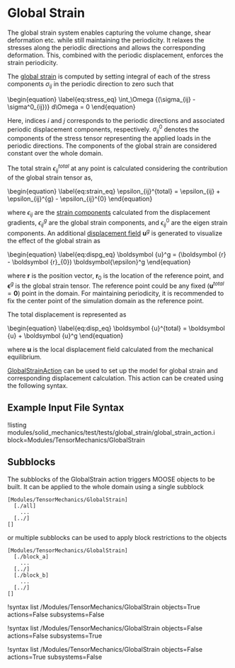# Global Strain

The global strain system enables capturing the volume change, shear deformation etc. while still maintaining the periodicity. It relaxes the stresses along the periodic directions and allows the corresponding deformation. This, combined with the periodic displacement, enforces the strain periodicity.

The [global strain](/GlobalStrain.md) is computed by setting integral of each of the stress components $\sigma_{ij}$ in the periodic direction to zero such that

\begin{equation} \label{eq:stress_eq}
	\int_\Omega {(\sigma_{ij} - \sigma^0_{ij})} d\Omega = 0
\end{equation}

Here, indices $i$ and $j$ corresponds to the periodic directions and associated periodic displacement components, respectively. $\sigma^0_{ij}$ denotes the components of the stress tensor representing the applied loads in the periodic directions. The components of the global strain are considered constant over the whole domain.

The total strain $\epsilon_{ij}^{total}$ at any point is calculated considering the contribution of the global strain tensor as,

\begin{equation} \label{eq:strain_eq}
\epsilon_{ij}^{total} =  \epsilon_{ij} + \epsilon_{ij}^{g} - \epsilon_{ij}^{0}
\end{equation}

where $\epsilon_{ij}$ are the [strain components](/ComputeSmallStrain.md) calculated from the displacement gradients, $\epsilon_{ij}^g$ are the global strain components, and $\epsilon_{ij}^0$ are the eigen strain components. An additional [displacement field](/GlobalDisplacementAux.md) $\boldsymbol u^g$ is generated to visualize the effect of the global strain as

\begin{equation} \label{eq:dispg_eq}
\boldsymbol {u}^g = (\boldsymbol {r} - \boldsymbol {r}_{0}) \boldsymbol{\epsilon}^g
\end{equation}

where $\boldsymbol {r}$ is the position vector, $\boldsymbol{r}_{0}$ is the location of the reference point, and $\boldsymbol{\epsilon}^g$ is the global strain tensor. The reference point could be any fixed ($\boldsymbol {u}^{total} = \boldsymbol {0}$) point in the domain. For maintaining periodicity, it is recommended to fix the center point of the simulation domain as the reference point.

The total displacement is represented as

\begin{equation} \label{eq:disp_eq}
	\boldsymbol {u}^{total} = \boldsymbol {u} + \boldsymbol {u}^g
\end{equation}

where $\boldsymbol u$ is the local displacement field calculated from the mechanical equilibrium.

[GlobalStrainAction](/GlobalStrainAction.md) can be used to set up the model for global strain and corresponding displacement calculation. This action can be created using the following syntax.

## Example Input File Syntax

!listing modules/solid_mechanics/test/tests/global_strain/global_strain_action.i block=Modules/TensorMechanics/GlobalStrain

## Subblocks

The subblocks of the GlobalStrain action triggers MOOSE objects to be built.
It can be applied to the whole domain using a single subblock

```
[Modules/TensorMechanics/GlobalStrain]
  [./all]
    ...
  [../]
[]
```

or multiple subblocks can be used to apply block restrictions to the objects

```
[Modules/TensorMechanics/GlobalStrain]
  [./block_a]
    ...
  [../]
  [./block_b]
    ...
  [../]
[]
```

!syntax list /Modules/TensorMechanics/GlobalStrain objects=True actions=False subsystems=False

!syntax list /Modules/TensorMechanics/GlobalStrain objects=False actions=False subsystems=True

!syntax list /Modules/TensorMechanics/GlobalStrain objects=False actions=True subsystems=False
